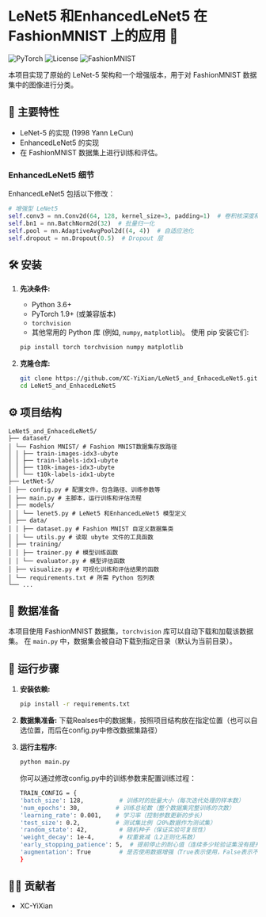 # LeNet5 和EnhancedLeNet5 在 FashionMNIST 上的应用  🚀

![PyTorch](https://img.shields.io/badge/PyTorch-1.9+-EE4C2C.svg)
![License](https://img.shields.io/badge/License-MIT-blue.svg)
![FashionMNIST](https://img.shields.io/badge/Dataset-FashionMNIST-lightgrey)

本项目实现了原始的 LeNet-5 架构和一个增强版本，用于对 FashionMNIST 数据集中的图像进行分类。

## 🌟 主要特性

- LeNet-5 的实现 (1998 Yann LeCun)
- EnhancedLeNet5 的实现
- 在 FashionMNIST 数据集上进行训练和评估。

### EnhancedLeNet5 细节

EnhancedLeNet5 包括以下修改：

```python
# 增强型 LeNet5
self.conv3 = nn.Conv2d(64, 128, kernel_size=3, padding=1)  # 卷积核深度和宽度均数量增加
self.bn1 = nn.BatchNorm2d(32)  # 批量归一化
self.pool = nn.AdaptiveAvgPool2d((4, 4))  # 自适应池化
self.dropout = nn.Dropout(0.5)  # Dropout 层
```

## 🛠️ 安装

1.  **先决条件:**

    *   Python 3.6+
    *   PyTorch 1.9+ (或兼容版本)
    *   `torchvision`
    *   其他常用的 Python 库 (例如, `numpy`, `matplotlib`)。 使用 pip 安装它们:

    ```bash
    pip install torch torchvision numpy matplotlib
    ```

2.  **克隆仓库:**

    ```bash
    git clone https://github.com/XC-YiXian/LeNet5_and_EnhacedLeNet5.git
    cd LeNet5_and_EnhacedLeNet5
    ```

## ⚙️ 项目结构

```
LeNet5_and_EnhacedLeNet5/
├── dataset/
│ └── Fashion MNIST/ # Fashion MNIST数据集存放路径
│ │ ├── train-images-idx3-ubyte
│ │ ├── train-labels-idx1-ubyte
│ │ ├── t10k-images-idx3-ubyte
│ │ └── t10k-labels-idx1-ubyte
├── LetNet-5/
│ ├── config.py # 配置文件，包含路径、训练参数等
│ ├── main.py # 主脚本，运行训练和评估流程
│ ├── models/
│ │ └── lenet5.py # LeNet5 和EnhancedLeNet5 模型定义
│ ├── data/
│ │ ├── dataset.py # Fashion MNIST 自定义数据集类
│ │ └── utils.py # 读取 ubyte 文件的工具函数
│ ├── training/
│ │ ├── trainer.py # 模型训练函数
│ │ └── evaluator.py # 模型评估函数
│ ├── visualize.py # 可视化训练和评估结果的函数
│ └── requirements.txt # 所需 Python 包列表
└── ...
```

## 💾 数据准备

本项目使用 FashionMNIST 数据集，`torchvision` 库可以自动下载和加载该数据集。  在 `main.py` 中，数据集会被自动下载到指定目录（默认为当前目录）。

## 🚀 运行步骤

1.  **安装依赖:**

    ```bash
    pip install -r requirements.txt
    ```
2.  **数据集准备:**
   下载Realses中的数据集，按照项目结构放在指定位置（也可以自选位置，而后在config.py中修改数据集路径）

3.  **运行主程序:**

    ```bash
    python main.py
    ```

    你可以通过修改config.py中的训练参数来配置训练过程：
    ```bash
    TRAIN_CONFIG = {
    'batch_size': 128,          # 训练时的批量大小（每次迭代处理的样本数）
    'num_epochs': 30,          # 训练总轮数（整个数据集完整训练的次数）
    'learning_rate': 0.001,    # 学习率（控制参数更新的步长）
    'test_size': 0.2,          # 测试集比例（20%数据作为测试集）
    'random_state': 42,         # 随机种子（保证实验可复现性）
    'weight_decay': 1e-4,       # 权重衰减（L2正则化系数）
    'early_stopping_patience': 5,  # 提前停止的耐心值（连续多少轮验证集没有提升后停止训练）
    'augmentation': True        # 是否使用数据增强（True表示使用，False表示不使用）
    }
    ```


## 🧑‍💻 贡献者

*   XC-YiXian
```
